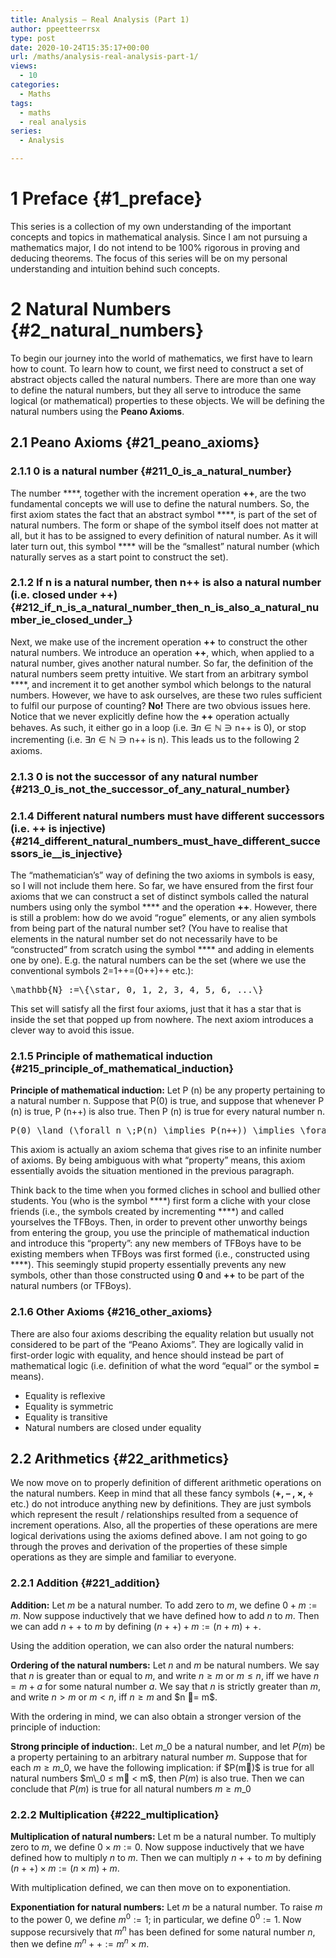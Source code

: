 ```yaml
---
title: Analysis – Real Analysis (Part 1)
author: ppeetteerrsx
type: post
date: 2020-10-24T15:35:17+00:00
url: /maths/analysis-real-analysis-part-1/
views:
  - 10
categories:
  - Maths
tags:
  - maths
  - real analysis
series:
  - Analysis

---
```

# 1 Preface {#1_preface}

This series is a collection of my own understanding of the important concepts and topics in mathematical analysis. Since I am not pursuing a mathematics major, I do not intend to be 100% rigorous in proving and deducing theorems. The focus of this series will be on my personal understanding and intuition behind such concepts.

# 2 Natural Numbers {#2_natural_numbers}

To begin our journey into the world of mathematics, we first have to learn how to count. To learn how to count, we first need to construct a set of abstract objects called the natural numbers. There are more than one way to define the natural numbers, but they all serve to introduce the same logical (or mathematical) properties to these objects. We will be defining the natural numbers using the **Peano Axioms**.

## 2.1 Peano Axioms {#21_peano_axioms}

### 2.1.1 0 is a natural number {#211_0_is_a_natural_number}

The number ****, together with the increment operation **++**, are the two fundamental concepts we will use to define the natural numbers. So, the first axiom states the fact that an abstract symbol ****, is part of the set of natural numbers. The form or shape of the symbol itself does not matter at all, but it has to be assigned to every definition of natural number. As it will later turn out, this symbol **** will be the &#8220;smallest&#8221; natural number (which naturally serves as a start point to construct the set).

### 2.1.2 If n is a natural number, then n++ is also a natural number (i.e. closed under ++) {#212_if_n_is_a_natural_number_then_n_is_also_a_natural_number_ie_closed_under_}

Next, we make use of the increment operation **++** to construct the other natural numbers. We introduce an operation **++**, which, when applied to a natural number, gives another natural number. So far, the definition of the natural numbers seem pretty intuitive. We start from an arbitrary symbol ****, and increment it to get another symbol which belongs to the natural numbers. However, we have to ask ourselves, are these two rules sufficient to fulfil our purpose of counting? **No!** There are two obvious issues here. Notice that we never explicitly define how the **++** operation actually behaves. As such, it either go in a loop (i.e. $\exists n \in \mathbb{N} \ni \text{n++ is 0}$), or stop incrementing (i.e. $\exists n \in \mathbb{N} \ni \text{n++ is n}$). This leads us to the following 2 axioms.

### 2.1.3 0 is not the successor of any natural number {#213_0_is_not_the_successor_of_any_natural_number}

### 2.1.4 Different natural numbers must have different successors (i.e. ++ is injective) {#214_different_natural_numbers_must_have_different_successors_ie__is_injective}

The &#8220;mathematician&#8217;s&#8221; way of defining the two axioms in symbols is easy, so I will not include them here. So far, we have ensured from the first four axioms that we can construct a set of distinct symbols called the natural numbers using only the symbol **** and the operation **++**. However, there is still a problem: how do we avoid &#8220;rogue&#8221; elements, or any alien symbols from being part of the natural number set? (You have to realise that elements in the natural number set do not necessarily have to be &#8220;constructed&#8221; from scratch using the symbol **** and adding in elements one by one). E.g. the natural numbers can be the set (where we use the conventional symbols 2=1++=(0++)++ etc.):

<div class="wp-block-katex-display-block katex-eq" data-katex-display="true">
  <pre>\mathbb{N} :=\{\star, 0, 1, 2, 3, 4, 5, 6, ...\}</pre>
</div>

This set will satisfy all the first four axioms, just that it has a star that is inside the set that popped up from nowhere. The next axiom introduces a clever way to avoid this issue.

### 2.1.5 Principle of mathematical induction {#215_principle_of_mathematical_induction}

**Principle of mathematical induction:** Let P (n) be any property pertaining to a natural number n. Suppose that P(0) is true, and suppose that whenever P (n) is true, P (n++) is also true. Then P (n) is true for every natural number n.

<div class="wp-block-katex-display-block katex-eq" data-katex-display="true">
  <pre>P(0) \land (\forall n \;P(n) \implies P(n++)) \implies \forall n \; P(n)</pre>
</div>

This axiom is actually an axiom schema that gives rise to an infinite number of axioms. By being ambiguous with what &#8220;property&#8221; means, this axiom essentially avoids the situation mentioned in the previous paragraph.

Think back to the time when you formed cliches in school and bullied other students. You (who is the symbol ****) first form a cliche with your close friends (i.e., the symbols created by incrementing ****) and called yourselves the TFBoys. Then, in order to prevent other unworthy beings from entering the group, you use the principle of mathematical induction and introduce this &#8220;property&#8221;: any new members of TFBoys have to be existing members when TFBoys was first formed (i.e., constructed using ****). This seemingly stupid property essentially prevents any new symbols, other than those constructed using **0** and **++** to be part of the natural numbers (or TFBoys).

### 2.1.6 Other Axioms {#216_other_axioms}

There are also four axioms describing the equality relation but usually not considered to be part of the &#8220;Peano Axioms&#8221;. They are logically valid in first-order logic with equality, and hence should instead be part of mathematical logic (i.e. definition of what the word &#8220;equal&#8221; or the symbol **=** means).

<ul start="2">
  <li>
    Equality is reflexive
  </li>
  <li>
    Equality is symmetric
  </li>
  <li>
    Equality is transitive
  </li>
  <li>
    Natural numbers are closed under equality
  </li>
</ul>

## 2.2 Arithmetics {#22_arithmetics}

We now move on to properly definition of different arithmetic operations on the natural numbers. Keep in mind that all these fancy symbols (**+, &#8211; , ×, ÷** etc.) do not introduce anything new by definitions. They are just symbols which represent the result / relationships resulted from a sequence of increment operations. Also, all the properties of these operations are mere logical derivations using the axioms defined above. I am not going to go through the proves and derivation of the properties of these simple operations as they are simple and familiar to everyone.

### 2.2.1 Addition {#221_addition}

**Addition:** Let $m$ be a natural number. To add zero to $m$, we define $0+m:= m$. Now suppose inductively that we have defined how to add $n$ to $m$. Then we can add $n++$ to $m$ by defining $(n++)+m:=(n+m)++$.

Using the addition operation, we can also order the natural numbers:

**Ordering of the natural numbers:** Let $n$ and $m$ be natural numbers. We say that $n$ is greater than or equal to $m$, and write $n ≥ m$ or $m ≤ n$, iff we have $n = m + a$ for some natural number $a$. We say that $n$ is strictly greater than $m$, and write $n > m$ or $m < n$, iff $n ≥ m$ and $n = m$.

With the ordering in mind, we can also obtain a stronger version of the principle of induction:

**Strong principle of induction:**. Let $m\_0$ be a natural number, and let $P (m)$ be a property pertaining to an arbitrary natural number $m$. Suppose that for each $m ≥ m\_0$, we have the following implication: if $P(m)$ is true for all natural numbers $m\_0 ≤ m < m$, then $P(m)$ is also true. Then we can conclude that $P(m)$ is true for all natural numbers $m ≥ m\_0$

### 2.2.2 Multiplication {#222_multiplication}

**Multiplication of natural numbers:** Let m be a natural number. To multiply zero to $m$, we define $0 \times m := 0$. Now suppose inductively that we have defined how to multiply $n$ to $m$. Then we can multiply $n++$ to $m$ by defining $(n++) \times m := (n \times m) + m$.

With multiplication defined, we can then move on to exponentiation.

**Exponentiation for natural numbers:** Let $m$ be a natural number. To raise $m$ to the power 0, we define $m^0 := 1$; in particular, we define $0^0 := 1$. Now suppose recursively that $m^n$ has been defined for some natural number $n$, then we define $m^n++ := m^n \times m$.
